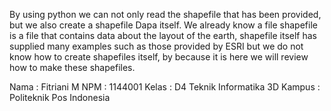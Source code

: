 By using python we can not only read the shapefile that has been provided, but we also create a shapefile Dapa itself. We already know a file shapefile is a file that contains data about the layout of the earth, shapefile itself has supplied many examples such as those provided by ESRI but we do not know how to create shapefiles itself, by because it is here we will review how to make these shapefiles.

Nama  : Fitriani M
NPM   : 1144001 
Kelas : D4 Teknik Informatika 3D
Kampus  : Politeknik Pos Indonesia
